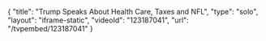 {
    "title": "Trump Speaks About Health Care, Taxes and NFL",
    "type": "solo",
    "layout": "iframe-static",
    "videoId": "123187041",
    "url": "\/tvpembed\/123187041"
}